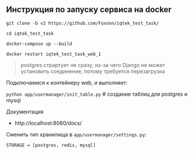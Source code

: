 ## Инструкция по запуску сервиса на docker

`git clone -b v2 https://github.com/Foxonn/iqtek_test_task/`

`cd iqtek_test_task`

`docker-compose up --build`

`docker restart iqtek_test_task_web_1`

> postgres страртует не сразу, из-за чего Django не может установить соединение, потому требуется перезагрузка

Подключаемся к контейнеру web, и выполняет:

`python app/usermanager/init_table.py`  # создание таблиц для postgres и mysql

Документация
- http://localhost:8080/docs/

Сменить тип хранилища в `app/usermanager/settings.py`:

    STORAGE = [postgres, redis, mysql]